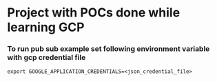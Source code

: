 # Project with POCs done while learning GCP

### To run pub sub example set following environment variable with gcp credential file
`export GOOGLE_APPLICATION_CREDENTIALS=<json_credential_file>`